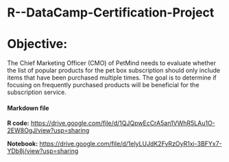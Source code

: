 # R--DataCamp-Certification-Project

# Objective:

The Chief Marketing Officer (CMO) of PetMind needs to evaluate whether the list of popular products for the pet box subscription should only include items that have been purchased multiple times. The goal is to determine if focusing on frequently purchased products will be beneficial for the subscription service.


#### Markdown file
**R code:** https://drive.google.com/file/d/1QJQpwEcCrA5an1VWhR5LAu1O-2EW8OgJ/view?usp=sharing


**Notebook:** https://drive.google.com/file/d/1elyLUJdK2FyRzOyR1xi-3BFYx7-YDb8j/view?usp=sharing    
